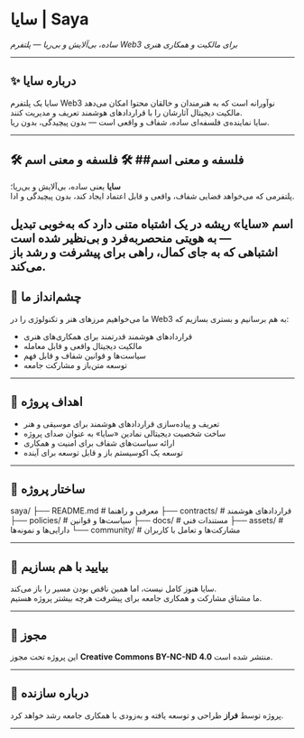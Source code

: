 
# سایا | Saya  
*ساده، بی‌آلایش و بی‌ریا — پلتفرم Web3 برای مالکیت و همکاری هنری*

---

## ✨ درباره سایا

سایا یک پلتفرم Web3 نوآورانه است که به هنرمندان و خالقان محتوا امکان می‌دهد مالکیت دیجیتال آثارشان را با قراردادهای هوشمند تعریف و مدیریت کنند.  
سایا نماینده‌ی فلسفه‌ای ساده، شفاف و واقعی است — بدون پیچیدگی، بدون ریا.

---

## 🛠️ فلسفه و معنی اسم## 🛠️ فلسفه و معنی اسم

**سایا** یعنی ساده، بی‌آلایش و بی‌ریا؛  
پلتفرمی که می‌خواهد فضایی شفاف، واقعی و قابل اعتماد ایجاد کند، بدون پیچیدگی و ادا.

اسم «سایا» ریشه در یک اشتباه متنی دارد که به‌خوبی تبدیل به هویتی منحصربه‌فرد و بی‌نظیر شده است —  
اشتباهی که به جای کمال، راهی برای پیشرفت و رشد باز می‌کند.
---

## 🚀 چشم‌انداز ما

ما می‌خواهیم مرزهای هنر و تکنولوژی را در Web3 به هم برسانیم و بستری بسازیم که:  
- قراردادهای هوشمند قدرتمند برای همکاری‌های هنری  
- مالکیت دیجیتال واقعی و قابل معامله  
- سیاست‌ها و قوانین شفاف و قابل فهم  
- توسعه متن‌باز و مشارکت جامعه

---

## 🎯 اهداف پروژه

- تعریف و پیاده‌سازی قراردادهای هوشمند برای موسیقی و هنر  
- ساخت شخصیت دیجیتالی نمادین «سایا» به عنوان صدای پروژه  
- ارائه سیاست‌های شفاف برای امنیت و همکاری  
- توسعه یک اکوسیستم باز و قابل توسعه برای آینده

---

## 📂 ساختار پروژه

saya/
├── README.md         # معرفی و راهنما
├── contracts/        # قراردادهای هوشمند
├── policies/         # سیاست‌ها و قوانین
├── docs/             # مستندات فنی
├── assets/           # دارایی‌ها و نمونه‌ها
└── community/        # مشارکت‌ها و تعامل با کاربران

---

## 🤝 بیایید با هم بسازیم

سایا هنوز کامل نیست، اما همین ناقص بودن مسیر را باز می‌کند.  
ما مشتاق مشارکت و همکاری جامعه برای پیشرفت هرچه بیشتر پروژه هستیم.

---

## 📜 مجوز

این پروژه تحت مجوز **Creative Commons BY-NC-ND 4.0** منتشر شده است.

---

## 👤 درباره سازنده

پروژه توسط **فراز** طراحی و توسعه یافته و به‌زودی با همکاری جامعه رشد خواهد کرد.

---
